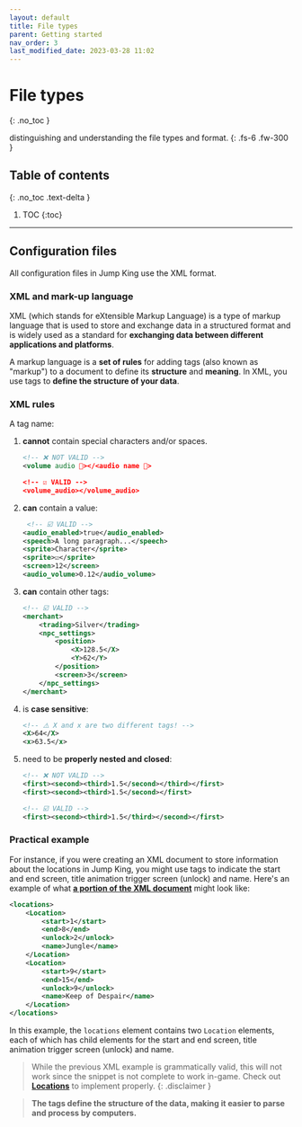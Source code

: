 ```yaml
---
layout: default
title: File types
parent: Getting started
nav_order: 3
last_modified_date: 2023-03-28 11:02
---
```


# File types
{: .no_toc }

distinguishing and understanding the file types and format.<!-- more -->
{: .fs-6 .fw-300 }

## Table of contents
{: .no_toc .text-delta }

1. TOC
{:toc}

---

## Configuration files

All configuration files in Jump King use the XML format.

### XML and mark-up language

XML (which stands for eXtensible Markup Language) is a type of markup language that is used to store and exchange data in a structured format and is widely used as a standard for **exchanging data between different applications and platforms**.

A markup language is a **set of rules** for adding tags (also known as "markup") to a document to define its **structure** and **meaning**. In XML, you use tags to **define the structure of your data**. 

### XML rules

A tag name:
1. **cannot** contain special characters and/or spaces.
    ```xml
    <!-- ❌ NOT VALID -->
    <volume audio 🎵></<audio name 🎵> 

    <!-- ☑️ VALID -->
    <volume_audio></volume_audio>          
    ```
2. **can** contain a value:
    ```xml
     <!-- ☑️ VALID -->
    <audio_enabled>true</audio_enabled>
    <speech>A long paragraph...</speech>
    <sprite>Character</sprite>
    <sprite>☑️</sprite>
    <screen>12</screen>
    <audio_volume>0.12</audio_volume>
    ```
3. **can** contain other tags:
    ```xml
    <!-- ☑️ VALID -->
    <merchant>
        <trading>Silver</trading>
        <npc_settings>
            <position>
                <X>128.5</X>
                <Y>62</Y>
            </position>
            <screen>3</screen>
        </npc_settings>
    </merchant>
    ```
4. is **case sensitive**:
    ```xml
    <!-- ⚠️ X and x are two different tags! -->
    <X>64</X>
    <x>63.5</x>
    ```
5. need to be **properly nested and closed**:
    ```xml
    <!-- ❌ NOT VALID -->
    <first><second><third>1.5</second></third></first> 
    <first><second><third>1.5</second></first>

    <!-- ☑️ VALID -->
    <first><second><third>1.5</third></second></first> 
    ```

### Practical example

For instance, if you were creating an XML document to store information about the locations in Jump King, you might use tags to indicate the start and end screen, title animation trigger screen (unlock) and name. Here's an example of what **<u>a portion of the XML document</u>** might look like:

```xml
<locations>
    <Location>
        <start>1</start>
        <end>8</end>
        <unlock>2</unlock>
        <name>Jungle</name>
    </Location>
    <Location>
        <start>9</start>
        <end>15</end>
        <unlock>9</unlock>
        <name>Keep of Despair</name>
    </Location>
</locations>
```

In this example, the `locations` element contains two `Location` elements, each of which has child elements for the start and end screen, title animation trigger screen (unlock) and name.

> While the previous XML example is grammatically valid, this will not work since the snippet is not complete to work in-game. Check out [**Locations**]({{site.baseurl}}/level-making/gui#locations) to implement properly.
{: .disclaimer }

> **The tags define the structure of the data, making it easier to parse and process by computers.**